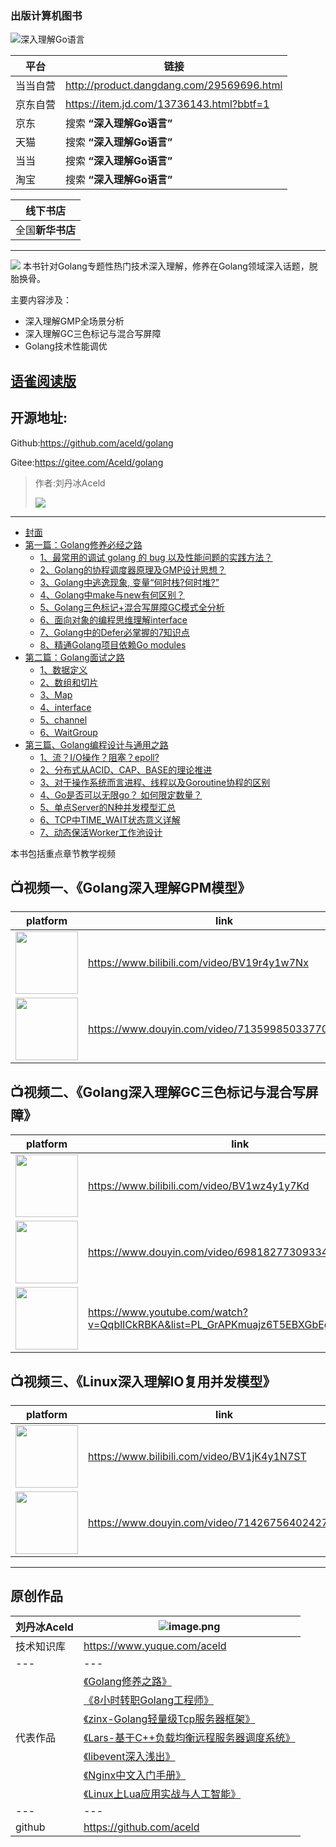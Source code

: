 

### 出版计算机图书

![深入理解Go语言](https://github.com/aceld/golang/assets/7778936/2ec54a86-449d-4a6f-b820-fab37d00c9ee)


| 平台 |  链接 |
| --- | --- |
| 当当自营 | http://product.dangdang.com/29569696.html |
| 京东自营 | https://item.jd.com/13736143.html?bbtf=1 |
| 京东 | 搜索 **“深入理解Go语言”** |
| 天猫 | 搜索 **“深入理解Go语言”** |
| 当当 | 搜索 **“深入理解Go语言”** |
| 淘宝 | 搜索 **“深入理解Go语言”** |

| 线下书店 |
| --- |
| 全国**新华书店** |





---

![](images/Golang修养之路封面.jpg)
本书针对Golang专题性热门技术深入理解，修养在Golang领域深入话题，脱胎换骨。

主要内容涉及：
* 深入理解GMP全场景分析
* 深入理解GC三色标记与混合写屏障
* Golang技术性能调优

## [语雀阅读版](https://yuque.com/aceld)


## 开源地址: 

Github:https://github.com/aceld/golang

Gitee:https://gitee.com/Aceld/golang



>  作者:刘丹冰Aceld
> 
> ![](images/0-作者公众号刘丹冰Aceld.jpg)
---


* [封面](default.md)
* [第一篇：Golang修养必经之路](第一篇：Golang修养必经之路.md)
    * [1、最常用的调试 golang 的 bug 以及性能问题的实践方法？](1、最常用的调试golang的bug以及性能问题的实践方法？.md)
    * [2、Golang的协程调度器原理及GMP设计思想？](2、Golang的协程调度器原理及GMP设计思想？.md)
    * [3、Golang中逃逸现象, 变量“何时栈?何时堆?”](3、Golang中逃逸现象,变量“何时栈何时堆”.md)
    * [4、Golang中make与new有何区别？](4、Golang中make与new有何区别？.md)
    * [5、Golang三色标记+混合写屏障GC模式全分析](5、Golang三色标记+混合写屏障GC模式全分析.md)
    * [6、面向对象的编程思维理解interface](6、面向对象的编程思维理解interface.md)
    * [7、Golang中的Defer必掌握的7知识点](7、Golang中的Defer必掌握的7知识点.md)
    * [8、精通Golang项目依赖Go modules](8、精通Golang项目依赖Gomodules.md)
* [第二篇：Golang面试之路](第二篇：Golang面试之路.md)
    * [1、数据定义](1、数据定义.md)
    * [2、数组和切片](2、数组和切片.md)
    * [3、Map](3、Map.md)
    * [4、interface](4、interface.md)
    * [5、channel](5、channel.md)
    * [6、WaitGroup](6、WaitGroup.md)
* [第三篇、Golang编程设计与通用之路](第三篇、Golang编程设计与通用之路.md)
    * [1、流？I/O操作？阻塞？epoll?](1、流？I-O操作？阻塞？epoll.md)
    * [2、分布式从ACID、CAP、BASE的理论推进](2、分布式从ACID、CAP、BASE的理论推进.md)
    * [3、对于操作系统而言进程、线程以及Goroutine协程的区别](3、对于操作系统而言进程、线程以及Goroutine协程的区别.md)
    * [4、Go是否可以无限go？ 如何限定数量？](4、Go是否可以无限go？如何限定数量？.md)
    * [5、单点Server的N种并发模型汇总](5、单点Server的N种并发模型汇总.md)
    * [6、TCP中TIME_WAIT状态意义详解](6、TCP中TIME_WAIT状态意义详解.md)
    * [7、动态保活Worker工作池设计](7、一种实时动态保活的Worker工作池设计机制.md)
    
本书包括重点章节教学视频

## 📺视频一、《Golang深入理解GPM模型》
| platform | link |  
| ---- | ---- | 
|<img src="https://s1.ax1x.com/2022/09/22/xFePUK.png" width = "100" height = "100" alt="" align=center />|https://www.bilibili.com/video/BV19r4y1w7Nx|
|<img src="https://s1.ax1x.com/2022/09/22/xFeRVx.png" width = "100" height = "100" alt="" align=center />|https://www.douyin.com/video/7135998503377046820 | 


## 📺视频二、《Golang深入理解GC三色标记与混合写屏障》
| platform | link |  
| ---- | ---- | 
|<img src="https://s1.ax1x.com/2022/09/22/xFePUK.png" width = "100" height = "100" alt="" align=center />|https://www.bilibili.com/video/BV1wz4y1y7Kd|
|<img src="https://s1.ax1x.com/2022/09/22/xFeRVx.png" width = "100" height = "100" alt="" align=center />|https://www.douyin.com/video/6981827730933419271| 
|<img src="https://s1.ax1x.com/2022/09/23/xkQcng.png" width = "100" height = "100" alt="" align=center />|https://www.youtube.com/watch?v=QqblICkRBKA&list=PL_GrAPKmuajz6T5EBXGbEgx9LciuuryHD|


## 📺视频三、《Linux深入理解IO复用并发模型》
| platform | link |  
| ---- | ---- | 
|<img src="https://s1.ax1x.com/2022/09/22/xFePUK.png" width = "100" height = "100" alt="" align=center />|https://www.bilibili.com/video/BV1jK4y1N7ST|
|<img src="https://s1.ax1x.com/2022/09/22/xFeRVx.png" width = "100" height = "100" alt="" align=center />|https://www.douyin.com/video/7142675640242769159| 

---

## 原创作品

| 刘丹冰Aceld | ![image.png](https://static.golangjob.cn/221008/b4d7cb9e6382f5facbc2bd707d91f5ad.png)| 
| ---- | ---- | 
|技术知识库|https://www.yuque.com/aceld|
|---|---|
||[《Golang修养之路》](https://www.yuque.com/aceld/golang/ithv8f)|
||[《8小时转职Golang工程师》](https://www.yuque.com/aceld/mo95lb/dsk886)|
||[《zinx-Golang轻量级Tcp服务器框架》](https://www.yuque.com/aceld/npyr8s/bgftov)|
|代表作品|[《Lars-基于C++负载均衡远程服务器调度系统》](https://www.yuque.com/aceld/wbs5h3/ggzqva)|
||[《libevent深入浅出》](https://www.yuque.com/aceld/vwi2dk/sss79n)|
||[《Nginx中文入门手册》](https://www.yuque.com/aceld/fpknid/pzxaev)|
||[《Linux上Lua应用实战与人工智能》](https://www.yuque.com/aceld/pxbsur/sg3adg)|
|---|---|
|github|https://github.com/aceld|
